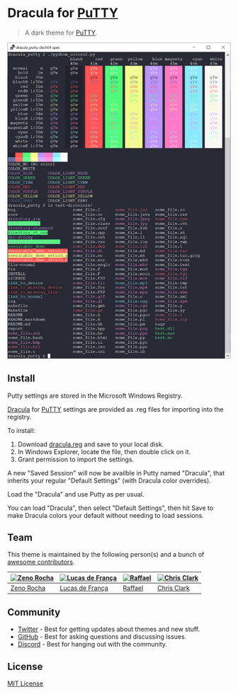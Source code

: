 # Dracula for [PuTTY](https://www.chiark.greenend.org.uk/~sgtatham/putty/)

> A dark theme for [PuTTY](https://www.chiark.greenend.org.uk/~sgtatham/putty/).

![Screenshot](./screenshot.png)

## Install

Putty settings are stored in the Microsoft Windows Registry.

[Dracula](https://draculatheme.com/) for [PuTTY](https://www.chiark.greenend.org.uk/~sgtatham/putty/)
settings are provided as .reg files for importing into the registry.

To install:

  1. Download [dracula.reg](https://github.com/dracula/putty/raw/refs/heads/master/dracula.reg) and save to your local disk.
  2. In Windows Explorer, locate the file, then double click on it.
  3. Grant permission to import the settings.

A new "Saved Session" will now be availble in Putty named "Dracula", that inherits your regular "Default Settings" (with Dracula color overrides).

Load the "Dracula" and use Putty as per usual.

You can load "Dracula", then select "Default Settings", then hit Save to make Dracula colors your default without needing to load sessions.

## Team

This theme is maintained by the following person(s) and a bunch of [awesome contributors](https://github.com/dracula/putty/graphs/contributors).

| [![Zeno Rocha](https://github.com/zenorocha.png?size=100)](https://github.com/zenorocha) | [![Lucas de França](https://github.com/luxonauta.png?size=100)](https://github.com/luxonauta) | [![Raffael](https://github.com/rafffael.png?size=100)](https://github.com/rafffael) | [![Chris Clark](https://github.com/clach04.png?size=100)](https://github.com/clach04) |
| ---------------------------------------------------------------------------------------- | --------------------------------------------------------------------------------------------- | ------------------------------------------------------------------------------------| ------------------------------------------------------------------------------------|
| [Zeno Rocha](https://github.com/zenorocha)                                               | [Lucas de França](https://github.com/luxonauta)                                               | [Raffael](https://github.com/rafffael)                                              | [Chris Clark](https://github.com/clach04)                                              |

## Community

- [Twitter](https://twitter.com/draculatheme) - Best for getting updates about themes and new stuff.
- [GitHub](https://github.com/dracula/dracula-theme/discussions) - Best for asking questions and discussing issues.
- [Discord](https://draculatheme.com/discord-invite) - Best for hanging out with the community.

## License

[MIT License](./LICENSE)
